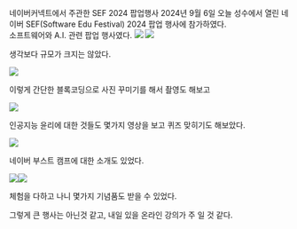 네이버커넥트에서 주관한 SEF 2024 팝업행사
2024년 9월 6일
오늘 성수에서 열린 네이버 SEF(Software Edu Festival) 2024 팝업 행사에 참가하였다.  
소프트웨어와 A.I. 관련 팝업 행사였다.
![](https://velog.velcdn.com/images/sgt-cho/post/bd274ce6-57ba-4c1e-9ce6-976442f585b8/image.jpg)
![](https://velog.velcdn.com/images/sgt-cho/post/0e27bbcf-b74d-498d-b151-6dba2780a410/image.jpg)

생각보다 규모가 크지는 않았다.

![](https://velog.velcdn.com/images/sgt-cho/post/49a57299-fa5f-4cdf-86f2-30f4ec8e4a53/image.jpg)

이렇게 간단한 블록코딩으로 사진 꾸미기를 해서 촬영도 해보고

![](https://velog.velcdn.com/images/sgt-cho/post/04d1f1ff-4f67-47a4-92cf-2d98a3be892f/image.jpg)

인공지능 윤리에 대한 것들도 몇가지 영상을 보고 퀴즈 맞히기도 해보았다.

![](https://velog.velcdn.com/images/sgt-cho/post/c2b0985f-dfb9-4f0a-ba6c-e3e486f57717/image.jpg)

네이버 부스트 캠프에 대한 소개도 있었다.

![](https://velog.velcdn.com/images/sgt-cho/post/ebd8aa5d-bfbf-4852-8d51-9553215d6892/image.jpg)![](https://velog.velcdn.com/images/sgt-cho/post/44911d43-a54a-42cb-9948-f5d008cd6fa3/image.jpg)

체험을 다하고 나니 몇가지 기념품도 받을 수 있었다.

그렇게 큰 행사는 아닌것 같고, 내일 있을 온라인 강의가 주 일 것 같다.

